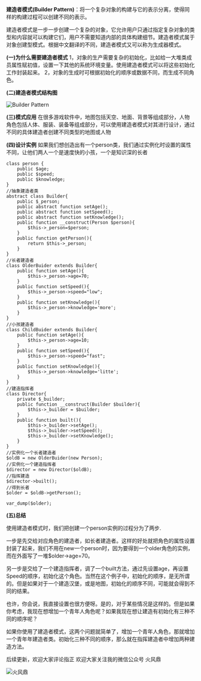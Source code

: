 **建造者模式(Builder Pattern)**：将一个复杂对象的构建与它的表示分离，使得同样的构建过程可以创建不同的表示。

建造者模式是一步一步创建一个复杂的对象，它允许用户只通过指定复杂对象的类型和内容就可以构建它们，用户不需要知道内部的具体构建细节。建造者模式属于对象创建型模式。根据中文翻译的不同，建造者模式又可以称为生成器模式。

**(一)为什么需要建造者模式**
1，对象的生产需要复杂的初始化，比如给一大堆类成员属性赋初值，设置一下其他的系统环境变量。使用建造者模式可以将这些初始化工作封装起来。
2，对象的生成时可根据初始化的顺序或数据不同，而生成不同角色。

**(二)建造者模式结构图**

![Builder Pattern](http://upload-images.jianshu.io/upload_images/5261067-984c9e515a875a66.png?imageMogr2/auto-orient/strip%7CimageView2/2/w/1240)


**(三)模式应用**
在很多游戏软件中，地图包括天空、地面、背景等组成部分，人物角色包括人体、服装、装备等组成部分，可以使用建造者模式对其进行设计，通过不同的具体建造者创建不同类型的地图或人物

**(四)设计实例**
如果我们想创造出有一个person类，我们通过实例化时设置的属性不同，让他们两人一个是速度快的小孩，一个是知识深的长者

```
class person {
    public $age;
    public $speed;
    public $knowledge;
}
//抽象建造者类
abstract class Builder{
    public $_person;
    public abstract function setAge();
    public abstract function setSpeed();
    public abstract function setKnowledge();
    public function __construct(Person $person){
        $this->_person=$person;
    }
    public function getPerson(){
        return $this->_person;
    }
}
//长者建造者
class OlderBuider extends Builder{
    public function setAge(){
        $this->_person->age=70;
    }
    public function setSpeed(){
        $this->_person->speed="low";
    }
    public function setKnowledge(){
        $this->_person->knowledge='more';
    }
}
//小孩建造者
class ChildBuider extends Builder{
    public function setAge(){
        $this->_person->age=10;
    }
    public function setSpeed(){
        $this->_person->speed="fast";
    }
    public function setKnowledge(){
        $this->_person->knowledge='litte';
    }
}
//建造指挥者
class Director{
    private $_builder;
    public function __construct(Builder $builder){
        $this->_builder = $builder;
    }
    public function built(){
        $this->_builder->setAge();
        $this->_builder->setSpeed();
        $this->_builder->setKnowledge();
    }
}
//实例化一个长者建造者
$oldB = new OlderBuider(new Person);
//实例化一个建造指挥者
$director = new Director($oldB);
//指挥建造
$director->built();
//得到长者
$older = $oldB->getPerson();

var_dump($older);
```

**(五)总结** 

使用建造者模式时，我们把创建一个person实例的过程分为了两步.

一步是先交给对应角色的建造者，如长者建造者。这样的好处就把角色的属性设置封装了起来，我们不用在new一个person时，因为要得到一个older角色的实例，而在外面写了一堆$older->age=70。


另一步是交给了一个建造指挥者，调了一个built方法，通过先设置age，再设置Speed的顺序，初始化这个角色。当然在这个例子中，初始化的顺序，是无所谓的。但是如果对于一个建造汉堡，或是地图，初始化的顺序不同，可能就会得到不同的结果。

也许，你会说，我直接设置也很方便呀。是的，对于某些情况是这样的。但是如果你考虑，我现在想增加一个青年人角色呢？如果我现在想让建造有初始化有三种不同的顺序呢？

如果你使用了建造者模式，这两个问题就简单了，增加一个青年人角色，那就增加一个青年年建造者类。初始化三种不同的顺序，那么就在指挥建造者中增加两种建造方法。

后续更新，欢迎大家评论指正
欢迎大家关注我的微信公众号 火风鼎

![火风鼎](http://upload-images.jianshu.io/upload_images/5261067-e41dd2eb70ab0fe7.jpg?imageMogr2/auto-orient/strip%7CimageView2/2/w/1240)
